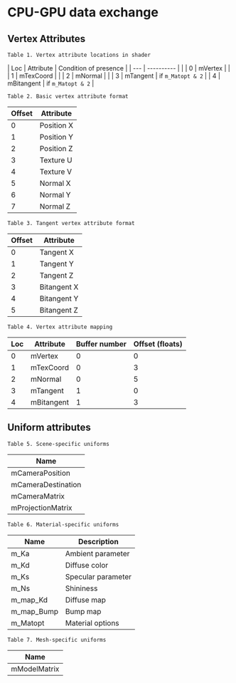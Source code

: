 CPU-GPU data exchange
=====================


Vertex Attributes
-----------------


    Table 1. Vertex attribute locations in shader


| Loc | Attribute  | Condition of presence |
| --- | ---------- |                       |
|  0  | mVertex    |                       |
|  1  | mTexCoord  |                       |
|  2  | mNormal    |                       |
|  3  | mTangent   | if `m_Matopt & 2`     |
|  4  | mBitangent | if `m_Matopt & 2`     |


    Table 2. Basic vertex attribute format


| Offset | Attribute  |
| ------ | ---------- |
| 0      | Position X |
| 1      | Position Y |
| 2      | Position Z |
| 3      | Texture U  |
| 4      | Texture V  |
| 5      | Normal X   |
| 6      | Normal Y   |
| 7      | Normal Z   |


    Table 3. Tangent vertex attribute format


| Offset | Attribute   |
| ------ | ----------- |
| 0      | Tangent X   |
| 1      | Tangent Y   |
| 2      | Tangent Z   |
| 3      | Bitangent X |
| 4      | Bitangent Y |
| 5      | Bitangent Z |


    Table 4. Vertex attribute mapping


| Loc | Attribute  | Buffer number | Offset (floats)
| --- | ---------- | ------------- | ---------------
|  0  | mVertex    | 0             | 0
|  1  | mTexCoord  | 0             | 3
|  2  | mNormal    | 0             | 5
|  3  | mTangent   | 1             | 0
|  4  | mBitangent | 1             | 3


Uniform attributes
------------------


    Table 5. Scene-specific uniforms


| Name               |
| ------------------ |
| mCameraPosition    |
| mCameraDestination |
| mCameraMatrix      |
| mProjectionMatrix  |


    Table 6. Material-specific uniforms


| Name       | Description        |
| ---------- | ------------------ |
| m_Ka       | Ambient parameter  |
| m_Kd       | Diffuse color      |
| m_Ks       | Specular parameter |
| m_Ns       | Shininess          |
| m_map_Kd   | Diffuse map        |
| m_map_Bump | Bump map           |
| m_Matopt   | Material options   |


    Table 7. Mesh-specific uniforms


| Name         |
| ------------ |
| mModelMatrix |
